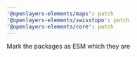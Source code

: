 ```yaml
---
'@openlayers-elements/maps': patch
'@openlayers-elements/swisstopo': patch
'@openlayers-elements/core': patch
---
```


Mark the packages as ESM which they are
